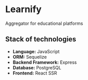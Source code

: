 # Learnify
Aggregator for educational platforms

## Stack of technologies

- **Language:** JavaScript
- **ORM:** Sequelize
- **Backend Framework:** Express
- **Database:** PostgreSQL
- **Frontend:** React SSR
